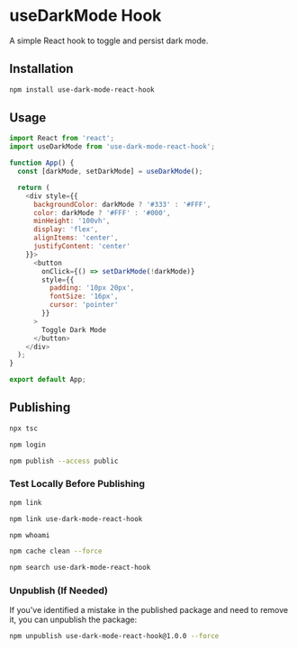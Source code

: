 # useDarkMode Hook

A simple React hook to toggle and persist dark mode.

## Installation

```bash
npm install use-dark-mode-react-hook
```

## Usage
```js
import React from 'react';
import useDarkMode from 'use-dark-mode-react-hook';

function App() {
  const [darkMode, setDarkMode] = useDarkMode();

  return (
    <div style={{
      backgroundColor: darkMode ? '#333' : '#FFF',
      color: darkMode ? '#FFF' : '#000',
      minHeight: '100vh',
      display: 'flex',
      alignItems: 'center',
      justifyContent: 'center'
    }}>
      <button
        onClick={() => setDarkMode(!darkMode)}
        style={{
          padding: '10px 20px',
          fontSize: '16px',
          cursor: 'pointer'
        }}
      >
        Toggle Dark Mode
      </button>
    </div>
  );
}

export default App;
```

## Publishing

```bash
npx tsc
```

```bash
npm login
```

```bash
npm publish --access public
```

### Test Locally Before Publishing

```bash
npm link
```

```bash
npm link use-dark-mode-react-hook
```

```bash
npm whoami
```

```bash
npm cache clean --force
```

```bash
npm search use-dark-mode-react-hook
```


### Unpublish (If Needed)
If you've identified a mistake in the published package and need to remove it, you can unpublish the package:
```bash
npm unpublish use-dark-mode-react-hook@1.0.0 --force
```
